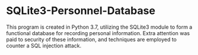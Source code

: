 # SQLite3-Personnel-Database
This program is created in Python 3.7, utilizing the SQLite3 module to form a functional database for recording personal information. Extra attention was paid to security of these information, and techniques are employed to counter a SQL injection attack.
